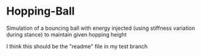 # Hopping-Ball
Simulation of a bouncing ball with energy injected (using stiffness variation during stance) to maintain given hopping height

I think this should be the "readme" file in my test branch